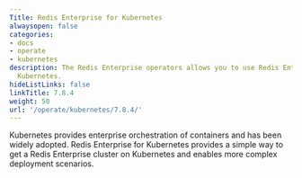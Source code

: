 ```yaml
---
Title: Redis Enterprise for Kubernetes
alwaysopen: false
categories:
- docs
- operate
- kubernetes
description: The Redis Enterprise operators allows you to use Redis Enterprise for
  Kubernetes.
hideListLinks: false
linkTitle: 7.8.4
weight: 50
url: '/operate/kubernetes/7.8.4/'
---
```


Kubernetes provides enterprise orchestration of containers and has been widely adopted. Redis Enterprise for Kubernetes provides a simple way to get a Redis Enterprise cluster on Kubernetes and enables more complex deployment scenarios.

